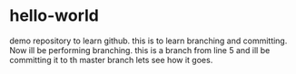 # hello-world
demo repository to learn github.
this is to learn branching and committing.
Now ill be performing branching.
this is a branch from line 5 and ill be committing it to th master branch
lets see how it goes.
